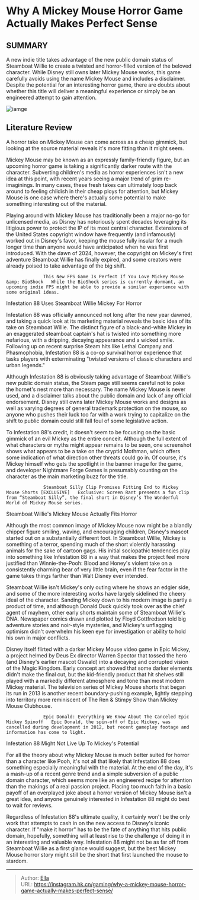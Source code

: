 # Why A Mickey Mouse Horror Game Actually Makes Perfect Sense


## SUMMARY 



  A new indie title takes advantage of the new public domain status of Steamboat Willie to create a twisted and horror-filled version of the beloved character.   While Disney still owns later Mickey Mouse works, this game carefully avoids using the name Mickey Mouse and includes a disclaimer.   Despite the potential for an interesting horror game, there are doubts about whether this title will deliver a meaningful experience or simply be an engineered attempt to gain attention.  

![iamge](https://static1.srcdn.com/wordpress/wp-content/uploads/2024/01/_1-why-a-mickey-mouse-horror-game-actually-makes-perfect-sense.jpg)

## Literature Review

A horror take on Mickey Mouse can come across as a cheap gimmick, but looking at the source material reveals it&#39;s more fitting than it might seem.




Mickey Mouse may be known as an expressly family-friendly figure, but an upcoming horror game is taking a significantly darker route with the character. Subverting children&#39;s media as horror experiences isn&#39;t a new idea at this point, with recent years seeing a major trend of grim re-imaginings. In many cases, these fresh takes can ultimately loop back around to feeling childish in their cheap ploys for attention, but Mickey Mouse is one case where there&#39;s actually some potential to make something interesting out of the material.




Playing around with Mickey Mouse has traditionally been a major no-go for unlicensed media, as Disney has notoriously spent decades leveraging its litigious power to protect the IP of its most central character. Extensions of the United States copyright window have frequently (and infamously) worked out in Disney&#39;s favor, keeping the mouse fully insular for a much longer time than anyone would have anticipated when he was first introduced. With the dawn of 2024, however, the copyright on Mickey&#39;s first adventure Steamboat Willie has finally expired, and some creators were already poised to take advantage of the big shift.

                  This New FPS Game Is Perfect If You Love Mickey Mouse &amp; BioShock   While the BioShock series is currently dormant, an upcoming indie FPS might be able to provide a similar experience with some original ideas.   


 Infestation 88 Uses Steamboat Willie Mickey For Horror 
         




Infestation 88 was officially announced not long after the new year dawned, and taking a quick look at its marketing material reveals the basic idea of its take on Steamboat Willie. The distinct figure of a black-and-white Mickey in an exaggerated steamboat captain&#39;s hat is twisted into something more nefarious, with a dripping, decaying appearance and a wicked smile. Following up on recent surprise Steam hits like Lethal Company and Phasmophobia, Infestation 88 is a co-op survival horror experience that tasks players with exterminating &#34;twisted versions of classic characters and urban legends.&#34;

Although Infestation 88 is obviously taking advantage of Steamboat Willie&#39;s new public domain status, the Steam page still seems careful not to poke the hornet&#39;s nest more than necessary. The name Mickey Mouse is never used, and a disclaimer talks about the public domain and lack of any official endorsement. Disney still owns later Mickey Mouse works and designs as well as varying degrees of general trademark protection on the mouse, so anyone who pushes their luck too far with a work trying to capitalize on the shift to public domain could still fall foul of some legislative action.




To Infestation 88&#39;s credit, it doesn&#39;t seem to be focusing on the basic gimmick of an evil Mickey as the entire conceit. Although the full extent of what characters or myths might appear remains to be seen, one screenshot shows what appears to be a take on the cryptid Mothman, which offers some indication of what direction other threats could go in. Of course, it&#39;s Mickey himself who gets the spotlight in the banner image for the game, and developer Nightmare Forge Games is presumably counting on the character as the main marketing buzz for the title.

                  Steamboat Silly Clip Promises Fitting End to Mickey Mouse Shorts [EXCLUSIVE]   Exclusive: Screen Rant presents a fun clip from “Steamboat Silly”, the final short in Disney’s The Wonderful World of Mickey Mouse series.   



 Steamboat Willie&#39;s Mickey Mouse Actually Fits Horror 
          




Although the most common image of Mickey Mouse now might be a blandly chipper figure smiling, waving, and encouraging children, Disney&#39;s mascot started out on a substantially different foot. In Steamboat Willie, Mickey is something of a terror, spending much of the short violently harassing animals for the sake of cartoon gags. His initial sociopathic tendencies play into something like Infestation 88 in a way that makes the project feel more justified than Winnie-the-Pooh: Blood and Honey&#39;s violent take on a consistently charming bear of very little brain, even if the fear factor in the game takes things farther than Walt Disney ever intended.

Steamboat Willie isn&#39;t Mickey&#39;s only outing where he shows an edgier side, and some of the more interesting works have largely sidelined the cheery ideal of the character. Sanding Mickey down to his modern image is partly a product of time, and although Donald Duck quickly took over as the chief agent of mayhem, other early shorts maintain some of Steamboat Willie&#39;s DNA. Newspaper comics drawn and plotted by Floyd Gottfredson told big adventure stories and noir-style mysteries, and Mickey&#39;s unflagging optimism didn&#39;t overwhelm his keen eye for investigation or ability to hold his own in major conflicts.




Disney itself flirted with a darker Mickey Mouse video game in Epic Mickey, a project helmed by Deus Ex director Warren Spector that tossed the hero (and Disney&#39;s earlier mascot Oswald) into a decaying and corrupted vision of the Magic Kingdom. Early concept art showed that some darker elements didn&#39;t make the final cut, but the kid-friendly product that hit shelves still played with a markedly different atmosphere and tone than most modern Mickey material. The television series of Mickey Mouse shorts that began its run in 2013 is another recent boundary-pushing example, lightly stepping into territory more reminiscent of The Ren &amp; Stimpy Show than Mickey Mouse Clubhouse.

                  Epic Donald: Everything We Know About The Canceled Epic Mickey Spinoff   Epic Donald, the spin-off of Epic Mickey, was cancelled during development in 2012, but recent gameplay footage and information has come to light.   



 Infestation 88 Might Not Live Up To Mickey&#39;s Potential 
          




For all the theory about why Mickey Mouse is much better suited for horror than a character like Pooh, it&#39;s not all that likely that Infestation 88 does something especially meaningful with the material. At the end of the day, it&#39;s a mash-up of a recent genre trend and a simple subversion of a public domain character, which seems more like an engineered recipe for attention than the makings of a real passion project. Placing too much faith in a basic payoff of an overplayed joke about a horror version of Mickey Mouse isn&#39;t a great idea, and anyone genuinely interested in Infestation 88 might do best to wait for reviews.

Regardless of Infestation 88&#39;s ultimate quality, it certainly won&#39;t be the only work that attempts to cash in on the new access to Disney&#39;s iconic character. If &#34;make it horror&#34; has to be the fate of anything that hits public domain, hopefully, something will at least rise to the challenge of doing it in an interesting and valuable way. Infestation 88 might not be as far off from Steamboat Willie as a first glance would suggest, but the best Mickey Mouse horror story might still be the short that first launched the mouse to stardom.






---

> Author: [Ella](https://instagram.hk.cn/)  
> URL: https://instagram.hk.cn/gaming/why-a-mickey-mouse-horror-game-actually-makes-perfect-sense/  

